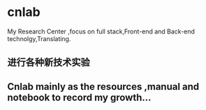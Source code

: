 # cnlab
My Research Center ,focus on full stack,Front-end and Back-end technolgy,Translating.

## 进行各种新技术实验

## Cnlab mainly as the resources ,manual and notebook to record my growth...

